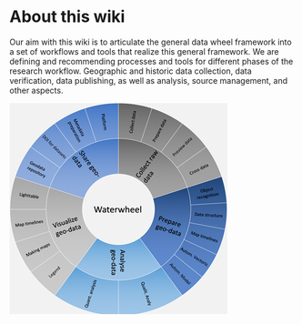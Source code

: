 # About this wiki
Our aim with this wiki is to articulate the general data wheel framework into a set of workflows and tools that realize this general framework. We are defining and recommending processes and tools for different phases of the research workflow. Geographic and historic data collection, data verification, data publishing, as well as analysis, source management, and other aspects.

![image](uploads/a179c4bf6a42c51e87eabbda378b1708/image.png)